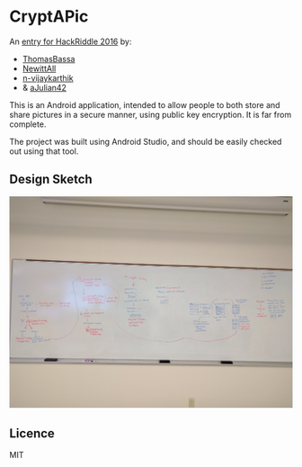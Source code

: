 # CryptAPic
An [entry for HackRiddle 2016](http://devpost.com/software/cryptapic) by:
 * [ThomasBassa](https://github.com/ThomasBassa)
 * [NewittAll](https://github.com/NewittAll)
 * [n-vijaykarthik](https://github.com/n-vijaykarthik)
 * & [aJulian42](https://github.com/aJulian42)

This is an Android application, intended to allow people
to both store and share pictures in a secure manner,
using public key encryption. It is far from complete.

The project was built using Android Studio, and should be easily checked out
using that tool.

## Design Sketch
![A whiteboard drawing depicting the flow of information throughout our app](Design.jpg)

## Licence
MIT
